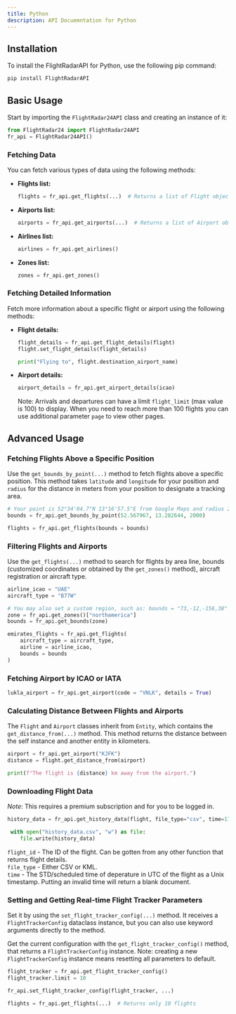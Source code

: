 ```yaml
---
title: Python
description: API Docuemntation for Python
---
```


## Installation

To install the FlightRadarAPI for Python, use the following pip command:

```bash
pip install FlightRadarAPI
```

## Basic Usage

Start by importing the `FlightRadar24API` class and creating an instance of it:

```python
from FlightRadar24 import FlightRadar24API
fr_api = FlightRadar24API()
```

### Fetching Data

You can fetch various types of data using the following methods:

- **Flights list:**

    ```python
    flights = fr_api.get_flights(...)  # Returns a list of Flight objects
    ```

- **Airports list:**

    ```python
    airports = fr_api.get_airports(...)  # Returns a list of Airport objects
    ```

- **Airlines list:**

    ```python
    airlines = fr_api.get_airlines()
    ```

- **Zones list:**

    ```python
    zones = fr_api.get_zones()
    ```

### Fetching Detailed Information

Fetch more information about a specific flight or airport using the following methods:

- **Flight details:**

    ```python
    flight_details = fr_api.get_flight_details(flight)
    flight.set_flight_details(flight_details)

    print("Flying to", flight.destination_airport_name)
    ```

- **Airport details:**

    ```python
    airport_details = fr_api.get_airport_details(icao)
    ```

    Note: Arrivals and departures can have a limit `flight_limit` (max value is 100) to display. When you need to reach more than 100 flights you can use additional parameter `page` to view other pages.

## Advanced Usage

### Fetching Flights Above a Specific Position

Use the `get_bounds_by_point(...)` method to fetch flights above a specific position. This method takes `latitude` and `longitude` for your position and `radius` for the distance in meters from your position to designate a tracking area.

```python
# Your point is 52°34'04.7"N 13°16'57.5"E from Google Maps and radius 2km
bounds = fr_api.get_bounds_by_point(52.567967, 13.282644, 2000)

flights = fr_api.get_flights(bounds = bounds)
```

### Filtering Flights and Airports

Use the `get_flights(...)` method to search for flights by area line, bounds (customized coordinates or obtained by the `get_zones()` method), aircraft registration or aircraft type.

```python
airline_icao = "UAE"
aircraft_type = "B77W"

# You may also set a custom region, such as: bounds = "73,-12,-156,38"
zone = fr_api.get_zones()["northamerica"]
bounds = fr_api.get_bounds(zone)

emirates_flights = fr_api.get_flights(
    aircraft_type = aircraft_type,
    airline = airline_icao,
    bounds = bounds
)
```

### Fetching Airport by ICAO or IATA

```python
lukla_airport = fr_api.get_airport(code = "VNLK", details = True)
```

### Calculating Distance Between Flights and Airports

The `Flight` and `Airport` classes inherit from `Entity`, which contains the `get_distance_from(...)` method. This method returns the distance between the self instance and another entity in kilometers.

```python
airport = fr_api.get_airport("KJFK")
distance = flight.get_distance_from(airport)

print(f"The flight is {distance} km away from the airport.")
```

### Downloading Flight Data

*Note*: This requires a premium subscription and for you to be logged in.

```py
history_data = fr_api.get_history_data(flight, file_type="csv", time=1706529600)

 with open("history_data.csv", "w") as file:
    file.write(history_data)
```

`flight_id` - The ID of the flight. Can be gotten from any other function that returns flight details.<br>
`file_type` - Either CSV or KML.<br>
`time` - The STD/scheduled time of deperature in UTC of the flight as a Unix timestamp. Putting an invalid time will return a blank document.

### Setting and Getting Real-time Flight Tracker Parameters

Set it by using the `set_flight_tracker_config(...)` method. It receives a `FlightTrackerConfig` dataclass instance, but you can also use keyword arguments directly to the method.

Get the current configuration with the `get_flight_tracker_config()` method, that returns a `FlightTrackerConfig` instance. Note: creating a new `FlightTrackerConfig` instance means resetting all parameters to default.

```python
flight_tracker = fr_api.get_flight_tracker_config()
flight_tracker.limit = 10

fr_api.set_flight_tracker_config(flight_tracker, ...)

flights = fr_api.get_flights(...)  # Returns only 10 flights
```
